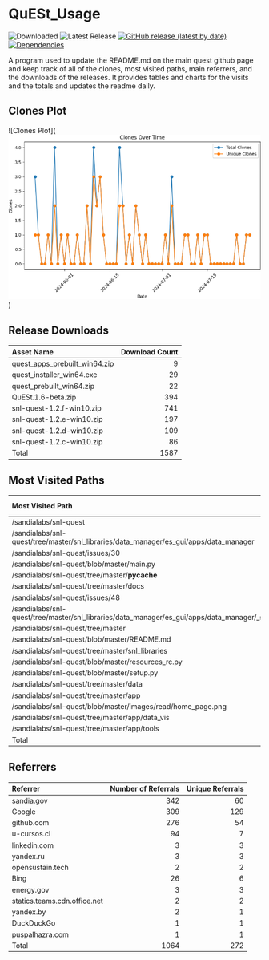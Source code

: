 # QuESt_Usage

![Downloaded](https://img.shields.io/endpoint?url=https://alope489.github.io/shields/badge_data.json)
![Latest Release](https://img.shields.io/endpoint?url=https://alope489.github.io/shields/release_badge_data.json)
[![GitHub release (latest by date)](https://img.shields.io/github/v/release/sandialabs/snl-quest)](https://github.com//sandialabs/snl-quest/releases)
[![Dependencies](https://img.shields.io/librariesio/github/sandialabs/snl-quest)](https://libraries.io/github/sandialabs/snl-quest)



A program used to update the README.md on the main quest github page and keep track of all of the clones, most visited paths, main referrers, and the downloads of the releases.
It provides tables and charts for the visits and the totals and updates the readme daily.

## Clones Plot
![Clones Plot](![Clones Plot](plots/clones_plot.png))

## Release Downloads
| Asset Name                    |   Download Count |
|:------------------------------|-----------------:|
| quest_apps_prebuilt_win64.zip |                9 |
| quest_installer_win64.exe     |               29 |
| quest_prebuilt_win64.zip      |               22 |
| QuESt.1.6-beta.zip            |              394 |
| snl-quest-1.2.f-win10.zip     |              741 |
| snl-quest-1.2.e-win10.zip     |              197 |
| snl-quest-1.2.d-win10.zip     |              109 |
| snl-quest-1.2.c-win10.zip     |               86 |
| Total                         |             1587 |
## Most Visited Paths
| Most Visited Path                                                                             |   Times Visited |   Unique Visits |
|:----------------------------------------------------------------------------------------------|----------------:|----------------:|
| /sandialabs/snl-quest                                                                         |             499 |             288 |
| /sandialabs/snl-quest/tree/master/snl_libraries/data_manager/es_gui/apps/data_manager         |              51 |               3 |
| /sandialabs/snl-quest/issues/30                                                               |              52 |              44 |
| /sandialabs/snl-quest/blob/master/main.py                                                     |              12 |               4 |
| /sandialabs/snl-quest/tree/master/__pycache__                                                 |              41 |               8 |
| /sandialabs/snl-quest/tree/master/docs                                                        |              24 |               7 |
| /sandialabs/snl-quest/issues/48                                                               |               9 |               5 |
| /sandialabs/snl-quest/tree/master/snl_libraries/data_manager/es_gui/apps/data_manager/_static |               9 |               1 |
| /sandialabs/snl-quest/tree/master                                                             |              52 |              24 |
| /sandialabs/snl-quest/blob/master/README.md                                                   |              18 |               7 |
| /sandialabs/snl-quest/tree/master/snl_libraries                                               |              52 |              15 |
| /sandialabs/snl-quest/blob/master/resources_rc.py                                             |              22 |               6 |
| /sandialabs/snl-quest/blob/master/setup.py                                                    |               9 |               3 |
| /sandialabs/snl-quest/tree/master/data                                                        |              37 |              14 |
| /sandialabs/snl-quest/tree/master/app                                                         |              39 |              12 |
| /sandialabs/snl-quest/blob/master/images/read/home_page.png                                   |              21 |               9 |
| /sandialabs/snl-quest/tree/master/app/data_vis                                                |              10 |               2 |
| /sandialabs/snl-quest/tree/master/app/tools                                                   |               9 |               3 |
| Total                                                                                         |             966 |             455 |
## Referrers
| Referrer                     |   Number of Referrals |   Unique Referrals |
|:-----------------------------|----------------------:|-------------------:|
| sandia.gov                   |                   342 |                 60 |
| Google                       |                   309 |                129 |
| github.com                   |                   276 |                 54 |
| u-cursos.cl                  |                    94 |                  7 |
| linkedin.com                 |                     3 |                  3 |
| yandex.ru                    |                     3 |                  3 |
| opensustain.tech             |                     2 |                  2 |
| Bing                         |                    26 |                  6 |
| energy.gov                   |                     3 |                  3 |
| statics.teams.cdn.office.net |                     2 |                  2 |
| yandex.by                    |                     2 |                  1 |
| DuckDuckGo                   |                     1 |                  1 |
| puspalhazra.com              |                     1 |                  1 |
| Total                        |                  1064 |                272 |
